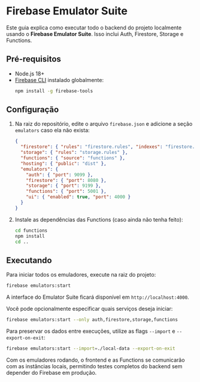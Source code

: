 # Firebase Emulator Suite

Este guia explica como executar todo o backend do projeto localmente usando o **Firebase Emulator Suite**. Isso inclui Auth, Firestore, Storage e Functions.

## Pré-requisitos

- Node.js 18+
- [Firebase CLI](https://firebase.google.com/docs/cli) instalado globalmente:
  ```bash
  npm install -g firebase-tools
  ```

## Configuração

1. Na raiz do repositório, edite o arquivo `firebase.json` e adicione a seção `emulators` caso ela não exista:

   ```json
   {
     "firestore": { "rules": "firestore.rules", "indexes": "firestore.indexes.json" },
     "storage": { "rules": "storage.rules" },
     "functions": { "source": "functions" },
     "hosting": { "public": "dist" },
     "emulators": {
       "auth": { "port": 9099 },
       "firestore": { "port": 8080 },
       "storage": { "port": 9199 },
       "functions": { "port": 5001 },
       "ui": { "enabled": true, "port": 4000 }
     }
   }
   ```

2. Instale as dependências das Functions (caso ainda não tenha feito):

   ```bash
   cd functions
   npm install
   cd ..
   ```

## Executando

Para iniciar todos os emuladores, execute na raiz do projeto:

```bash
firebase emulators:start
```

A interface do Emulator Suite ficará disponível em `http://localhost:4000`.

Você pode opcionalmente especificar quais serviços deseja iniciar:

```bash
firebase emulators:start --only auth,firestore,storage,functions
```

Para preservar os dados entre execuções, utilize as flags `--import` e `--export-on-exit`:

```bash
firebase emulators:start --import=./local-data --export-on-exit
```

Com os emuladores rodando, o frontend e as Functions se comunicarão com as instâncias locais, permitindo testes completos do backend sem depender do Firebase em produção.

